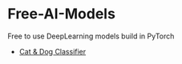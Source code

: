 # Free-AI-Models

Free to use DeepLearning models build in PyTorch

- [Cat & Dog Classifier](./Cat_Dog_Classifier)
